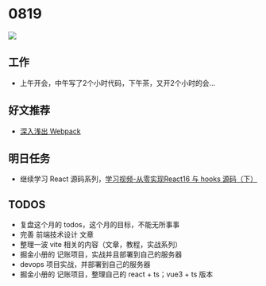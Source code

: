 
# 0819

![](http://h2.ioliu.cn/bing/BeaversBend_ZH-CN1916035610_1920x1080.jpg)

## 工作

- 上午开会，中午写了2个小时代码，下午茶，又开2个小时的会...


## 好文推荐

- [深入浅出 Webpack](https://github.com/gwuhaolin/dive-into-webpack)


## 明日任务

- 继续学习 React 源码系列，[学习视频-从零实现React16 与 hooks 源码（下）](https://www.bilibili.com/video/BV1EQ4y1N7iz)

## TODOS

- 复盘这个月的 todos，这个月的目标，不能无所事事
- 完善 前端技术设计 文章
- 整理一波 vite 相关的内容（文章，教程，实战系列）
- 掘金小册的 记账项目，实战并且部署到自己的服务器
- devops 项目实战，并部署到自己的服务器
- 掘金小册的 记账项目，整理自己的 react + ts；vue3 + ts 版本